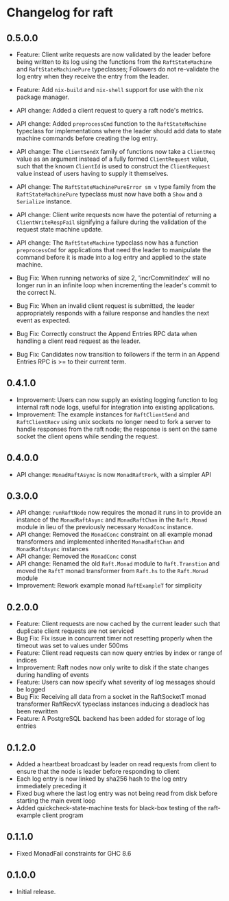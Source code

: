 # Changelog for raft

## 0.5.0.0

- Feature: Client write requests are now validated by the leader before being
  written to its log using the functions from the `RaftStateMachine` and
  `RaftStateMachinePure` typeclasses; Followers do not re-validate the log
  entry when they receive the entry from the leader.
- Feature: Add `nix-build` and `nix-shell` support for use with the nix package
  manager.

- API change: Added a client request to query a raft node's metrics.
- API change: Added `preprocessCmd` function to the `RaftStateMachine`
  typeclass for implementations where the leader should add data to state
  machine commands before creating the log entry.
- API change: The `clientSendX` family of functions now take a `ClientReq`
  value as an argument instead of a fully formed `ClientRequest` value, such
  that the known `ClientId` is used to construct the `ClientRequest` value
  instead of users having to supply it themselves.
- API change: The `RaftStateMachinePureError sm v` type family from the
  `RaftStateMachinePure` typeclass must now have both a `Show` and a
  `Serialize` instance.
- API change: Client write requests now have the potential of returning a
  `ClientWriteRespFail` signifying a failure during the validation of the
  request state machine update.
- API change: The `RaftStateMachine` typeclass now has a function
  `preprocessCmd` for applications that need the leader to manipulate the
  command before it is made into a log entry and applied to the state machine.

- Bug Fix: When running networks of size 2, 'incrCommitIndex' will no longer run
  in an infinite loop when incrementing the leader's commit to the correct N. 
- Bug Fix: When an invalid client request is submitted, the leader appropriately
  responds with a failure response and handles the next event as expected.
- Bug Fix: Correctly construct the Append Entries RPC data when handling a
  client read request as the leader.
- Bug Fix: Candidates now transition to followers if the term in an Append
  Entries RPC is >= to their current term.

## 0.4.1.0

- Improvement: Users can now supply an existing logging function to log internal
  raft node logs, useful for integration into existing applications.
- Improvement: The example instances for `RaftClientSend` and
  `RaftClientRecv` using unix sockets no longer need to fork a server to handle
  responses from the raft node; the response is sent on the same socket the
  client opens while sending the request.

## 0.4.0.0

- API change: `MonadRaftAsync` is now `MonadRaftFork`, with a simpler API

## 0.3.0.0

- API change: `runRaftNode` now requires the monad it runs in to provide an
  instance of the `MonadRaftAsync` and `MonadRaftChan` in the `Raft.Monad`
  module in lieu of the previously necessary `MonadConc` instance.
- API change: Removed the `MonadConc` constraint on all example monad
  transformers and implemented inherited `MonadRaftChan` and `MonadRaftAsync` 
  instances 
- API change: Removed the `MonadConc` const
- API change: Renamed the old `Raft.Monad` module to `Raft.Transtion` and moved the 
  `RaftT` monad transformer from `Raft.hs` to the `Raft.Monad` module
- Improvement: Rework example monad `RaftExampleT` for simplicity


## 0.2.0.0

- Feature: Client requests are now cached by the current leader such that duplicate
  client requests are not serviced
- Bug Fix: Fix issue in concurrent timer not resetting properly when the timeout
  was set to values under 500ms
- Feature: Client read requests can now query entries by index or range of
  indices
- Improvement: Raft nodes now only write to disk if the state changes during
  handling of events
- Feature: Users can now specify what severity of log messages should be logged
- Bug Fix: Receiving all data from a socket in the RaftSocketT monad
  transformer RaftRecvX typeclass instances inducing a deadlock has been
  rewritten
- Feature: A PostgreSQL backend has been added for storage of log entries

## 0.1.2.0

- Added a heartbeat broadcast by leader on read requests from client to ensure
  that the node is leader before responding to client
- Each log entry is now linked by sha256 hash to the log entry immediately
  preceding it
- Fixed bug where the last log entry was not being read from disk before
  starting the main event loop
- Added quickcheck-state-machine tests for black-box testing of the raft-example
  client program

## 0.1.1.0

- Fixed MonadFail constraints for GHC 8.6

## 0.1.0.0

- Initial release.
